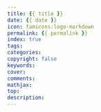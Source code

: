 ```yaml
---
title: {{ title }}
date: {{ date }}
icon: famicons:logo-markdown
permalink: {{ permalink }}
index: true
tags:
categories:
copyright: false
keywords:
cover:
comments:
mathjax:
top:
description:
---
```



<!-- more -->

